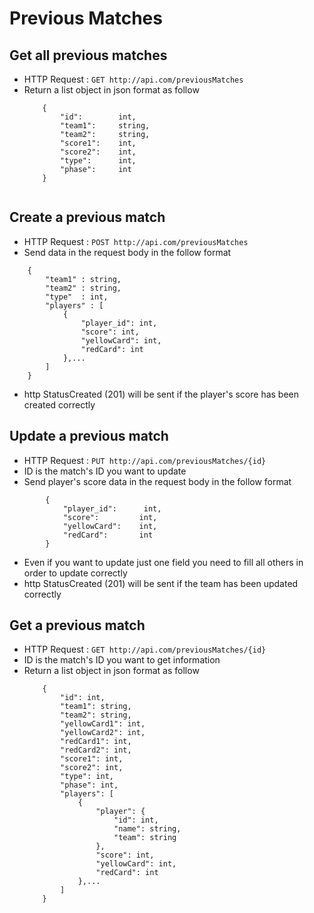 # Previous Matches

## Get all previous matches

* HTTP Request : ```GET http://api.com/previousMatches```
* Return a list object in json format as follow
    ``` 
        {
            "id":        int,    
            "team1":     string, 
            "team2":     string,
            "score1":    int,    
            "score2":    int,    
            "type":      int,    
            "phase":     int    
        }


## Create a previous match

* HTTP Request : ```POST http://api.com/previousMatches```
* Send data in the request body in the follow format 
``` 
    {
        "team1" : string,
        "team2" : string,
        "type"  : int,
        "players" : [
            {
                "player_id": int,
                "score": int,
                "yellowCard": int,
                "redCard": int
            },...
        ]
    }
```
* http StatusCreated (201) will be sent if the player's score has been created correctly

## Update a previous match

* HTTP Request : ```PUT http://api.com/previousMatches/{id}```
* ID is the match's ID you want to update
* Send player's score data in the request body in the follow format
``` 
        {  
            "player_id":      int,
            "score":         int, 
            "yellowCard":    int, 
            "redCard":       int
        }
```
* Even if you want to update just one field you need to fill all others in order to update correctly
* http StatusCreated (201) will be sent if the team has been updated correctly

## Get a previous match

* HTTP Request : ```GET http://api.com/previousMatches/{id}```
* ID is the match's ID you want to get information
* Return a list object in json format as follow
    ``` 
        {
            "id": int,
            "team1": string,
            "team2": string,
            "yellowCard1": int,
            "yellowCard2": int,
            "redCard1": int,
            "redCard2": int,
            "score1": int,
            "score2": int,
            "type": int,
            "phase": int,
            "players": [
                {
                    "player": {
                        "id": int,
                        "name": string,
                        "team": string
                    },
                    "score": int,
                    "yellowCard": int,
                    "redCard": int
                },...
            ]
        }
    ```